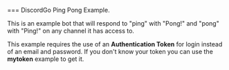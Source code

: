 ===
DiscordGo Ping Pong Example.

This is an example bot that will respond to "ping" with "Pong!" and 
"pong" with "Ping!" on any channel it has access to.

This example requires the use of an **Authentication Token** for login instead
of an email and password.  If you don't know your token you can use the 
**mytoken** example to get it.
